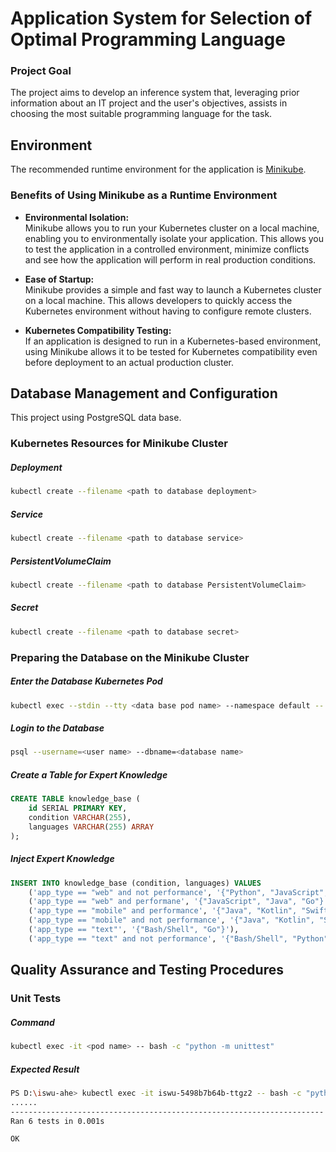 # Application System for Selection of Optimal Programming Language

### Project Goal
The project aims to develop an inference system that, leveraging prior information about an IT project and the user's objectives, assists in choosing the most suitable programming language for the task.

## Environment

The recommended runtime environment for the application is [Minikube](https://minikube.sigs.k8s.io/docs/start/ "Minikube docs start").

### Benefits of Using Minikube as a Runtime Environment

- <b>Environmental Isolation:</b><br>
  Minikube allows you to run your Kubernetes cluster on a local machine, enabling you to environmentally isolate your application. This allows you to test the application in a controlled environment, minimize conflicts and see how the application will perform in real production conditions.

- <b> Ease of Startup:</b><br>
Minikube provides a simple and fast way to launch a Kubernetes cluster on a local machine. This allows developers to quickly access the Kubernetes environment without having to configure remote clusters.

- <b>Kubernetes Compatibility Testing:</b><br>
If an application is designed to run in a Kubernetes-based environment, using Minikube allows it to be tested for Kubernetes compatibility even before deployment to an actual production cluster.


## Database Management and Configuration

This project using PostgreSQL data base.

### Kubernetes Resources for Minikube Cluster

##### Deployment
```bash
kubectl create --filename <path to database deployment>
```

##### Service
```bash
kubectl create --filename <path to database service>
```

##### PersistentVolumeClaim
```bash
kubectl create --filename <path to database PersistentVolumeClaim>
```

##### Secret
```bash
kubectl create --filename <path to database secret>
```

### Preparing the Database on the Minikube Cluster

##### Enter the Database Kubernetes Pod
```bash
kubectl exec --stdin --tty <data base pod name> --namespace default -- bash
```

##### Login to the Database
```bash
psql --username=<user name> --dbname=<database name>
```

##### Create a Table for Expert Knowledge
```sql
CREATE TABLE knowledge_base (
    id SERIAL PRIMARY KEY,
    condition VARCHAR(255),
    languages VARCHAR(255) ARRAY
);
```

##### Inject Expert Knowledge
```sql
INSERT INTO knowledge_base (condition, languages) VALUES
    ('app_type == "web" and not performance', '{"Python", "JavaScript", "Java", "Ruby", "PHP", "Go"}'),
    ('app_type == "web" and performane', '{"JavaScript", "Java", "Go"}'),
    ('app_type == "mobile" and performance', '{"Java", "Kotlin", "Swift"}'),
    ('app_type == "mobile" and not performance', '{"Java", "Kotlin", "Swift", "Objective-C", "Flutter", "React-Native"}'),
    ('app_type == "text"', '{"Bash/Shell", "Go"}'),
    ('app_type == "text" and not performance', '{"Bash/Shell", "Python", "Perl", "Lua", "Go"}');
```

## Quality Assurance and Testing Procedures

### Unit Tests

##### Command
```bash
kubectl exec -it <pod name> -- bash -c "python -m unittest"
```

##### Expected Result
```bash
PS D:\iswu-ahe> kubectl exec -it iswu-5498b7b64b-ttgz2 -- bash -c "python -m unittest"
......
----------------------------------------------------------------------
Ran 6 tests in 0.001s

OK
```